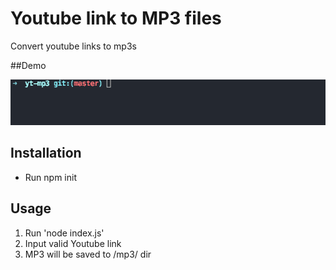 # Youtube link to MP3 files
Convert youtube links to mp3s

##Demo

![Demo](assets/example.gif)

## Installation
- Run npm init

## Usage
1. Run 'node index.js'
2. Input valid Youtube link
3. MP3 will be saved to /mp3/ dir

